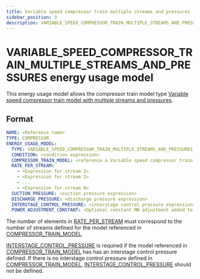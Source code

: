 ```yaml
---
title: Variable speed compressor train multiple streams and pressures
sidebar_position: 3
description: VARIABLE_SPEED_COMPRESSOR_TRAIN_MULTIPLE_STREAMS_AND_PRESSURES Energy Usage Model
---
```


# VARIABLE_SPEED_COMPRESSOR_TRAIN_MULTIPLE_STREAMS_AND_PRESSURES energy usage model

This energy usage model allows the compressor train model type 
[Variable speed compressor train model with multiple streams and pressures](/about/modelling/setup/models/compressor_modelling/compressor_models_types/variable_speed_compressor_train_model_with_multiple_streams_and_pressures.md).

## Format

~~~~~~~~yaml
NAME: <Reference name>
TYPE: COMPRESSOR
ENERGY_USAGE_MODEL:
  TYPE: VARIABLE_SPEED_COMPRESSOR_TRAIN_MULTIPLE_STREAMS_AND_PRESSURES
  CONDITION: <condition expression>
  COMPRESSOR_TRAIN_MODEL: <reference a Variable speed compressor train model with multiple streams and pressures model>
  RATE_PER_STREAM:
    - <Expression for stream 1>
    - <Expression for stream 2>
    - ...
    - <Expression for stream N>
  SUCTION_PRESSURE: <suction pressure expression>
  DISCHARGE_PRESSURE: <discharge pressure expression>
  INTERSTAGE_CONTROL_PRESSURE: <interstage control pressure expression>
  POWER_ADJUSTMENT_CONSTANT: <Optional constant MW adjustment added to the model>
~~~~~~~~

The number of elements in [RATE_PER_STREAM](/about/references/RATE_PER_STREAM.md) must correspond to the number of streams defined for the model referenced in
[COMPRESSOR_TRAIN_MODEL](/about/references/COMPRESSOR_TRAIN_MODEL.md).

[INTERSTAGE_CONTROL_PRESSURE](/about/references/INTERSTAGE_CONTROL_PRESSURE.md) is required if the model referenced in [COMPRESSOR_TRAIN_MODEL](/about/references/COMPRESSOR_TRAIN_MODEL.md) has has an
interstage control pressure defined. If there is no interstage control pressure defined in [COMPRESSOR_TRAIN_MODEL](/about/references/COMPRESSOR_TRAIN_MODEL.md),
[INTERSTAGE_CONTROL_PRESSURE](/about/references/INTERSTAGE_CONTROL_PRESSURE.md) should not be defined.